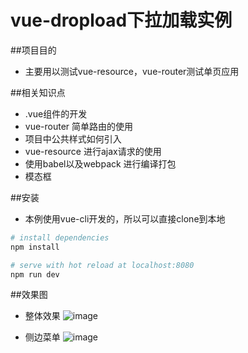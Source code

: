 ﻿# vue-dropload下拉加载实例

##项目目的
* 主要用以测试vue-resource，vue-router测试单页应用

##相关知识点
* .vue组件的开发
* vue-router 简单路由的使用
* 项目中公共样式如何引入
* vue-resource 进行ajax请求的使用
* 使用babel以及webpack 进行编译打包
* 模态框

##安装
* 本例使用vue-cli开发的，所以可以直接clone到本地
``` bash
# install dependencies
npm install

# serve with hot reload at localhost:8080
npm run dev

```

##效果图
* 整体效果
![image](https://github.com/ITCNZ/vue-dropload/blob/master/renders/1.jpg)

* 侧边菜单
![image](https://github.com/ITCNZ/vue-dropload/blob/master/renders/2.jpg)
